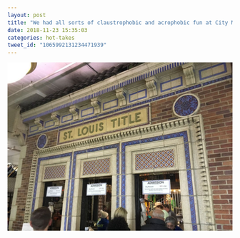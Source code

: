 ```yaml
---
layout: post
title: "We had all sorts of claustrophobic and acrophobic fun at City Museum in St. Louis. I was skeptical about it but I’d totally go back, if only to find my poor kneecaps on that catwalk."
date: 2018-11-23 15:35:03
categories: hot-takes
tweet_id: "1065992131234471939"
---
```



![](/assets/images/tweets/1065992131234471939-DssqME1WkAAZUzy.jpg)

<!-- Original tweet: https://twitter.com/i/status/1065992131234471939 -->